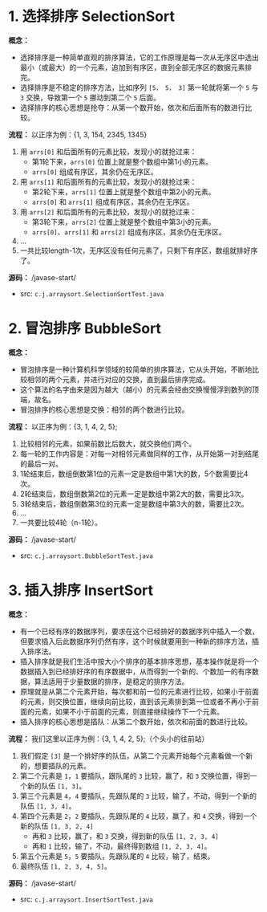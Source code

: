 # 1. 选择排序 SelectionSort

**概念：** 
- 选择排序是一种简单直观的排序算法，它的工作原理是每一次从无序区中选出最小（或最大）的一个元素，追加到有序区，直到全部无序区的数据元素排完。
- 选择排序是不稳定的排序方法，比如序列 `[5， 5， 3]` 第一轮就将第一个 `5` 与 `3` 交换，导致第一个 `5` 挪动到第二个 `5` 后面。
- 选择排序的核心思想是抢夺：从第一个数开始，依次和后面所有的数进行比较。

**流程：** 以正序为例：{1, 3, 154, 2345, 1345}
1. 用 `arrs[0]` 和后面所有的元素比较，发现小的就抢过来：
    - 第1轮下来，`arrs[0]` 位置上就是整个数组中第1小的元素。
    - `arrs[0]` 组成有序区，其余仍在无序区。
2. 用 `arrs[1]` 和后面所有的元素比较，发现小的就抢过来：
    - 第2轮下来，`arrs[1]` 位置上就是整个数组中第2小的元素。
    - `arrs[0]` 和 `arrs[1]` 组成有序区，其余仍在无序区。
3. 用 `arrs[2]` 和后面所有的元素比较，发现小的就抢过来：
    - 第3轮下来，`arrs[2]` 位置上就是整个数组中第3小的元素。
    - `arrs[0]`、`arrs[1]` 和 `arrs[2]` 组成有序区，其余仍在无序区。
4. ...
5. 一共比较length-1次，无序区没有任何元素了，只剩下有序区，数组就排好序了。

**源码：** /javase-start/
- src: `c.j.arraysort.SelectionSortTest.java`

# 2. 冒泡排序 BubbleSort

**概念：** 
- 冒泡排序是一种计算机科学领域的较简单的排序算法，它从头开始，不断地比较相邻的两个元素，并进行对应的交换，直到最后排序完成。
- 这个算法的名字由来是因为越大（越小）的元素会经由交换慢慢浮到数列的顶端，故名。
- 冒泡排序的核心思想是交换：相邻的两个数进行比较。

**流程：** 以正序为例：{3, 1, 4, 2, 5};
1. 比较相邻的元素，如果前数比后数大，就交换他们两个。
2. 每一轮的工作内容是：对每一对相邻元素做同样的工作，从开始第一对到结尾的最后一对。
3. 1轮结束后，数组倒数第1位的元素一定是数组中第1大的数，5个数需要比4次。
4. 2轮结束后，数组倒数第2位的元素一定是数组中第2大的数，需要比3次。
5. 3轮结束后，数组倒数第3位的元素一定是数组中第3大的数，需要比2次。
6. ...
7. 一共要比较4轮（n-1轮）。

**源码：** /javase-start/
- src: `c.j.arraysort.BubbleSortTest.java`

# 3. 插入排序 InsertSort

**概念：** 
- 有一个已经有序的数据序列，要求在这个已经排好的数据序列中插入一个数，但要求插入后此数据序列仍然有序，这个时候就要用到一种新的排序方法，插入排序法。
- 插入排序就是我们生活中按大小个排序的基本排序思想，基本操作就是将一个数据插入到已经排好序的有序数据中，从而得到一个新的、个数加一的有序数据，算法适用于少量数据的排序，是稳定的排序方法。
- 原理就是从第二个元素开始，每次都和前一位的元素进行比较，如果小于前面的元素，则交换位置，继续向前比较，直到该元素排到第一位或者不再小于前面的元素，如果不小于前面的元素，则直接继续操作下一个元素。
- 插入排序的核心思想是插队：从第二个数开始，依次和前面的数进行比较。

**流程：** 我们这里以正序为例：{3, 1, 4, 2, 5};（个头小的往前站）
1. 我们假定 `[3]` 是一个排好序的队伍，从第二个元素开始每个元素看做一个新的，想要插队的元素。
2. 第二个元素是 `1`，`1` 要插队，跟队尾的 `3` 比较，赢了，和 `3` 交换位置，得到一个新的队伍 `[1, 3]`。
3. 第三个元素是 `4`，`4` 要插队，先跟队尾的 `3` 比较，输了，不动，得到一个新的队伍 `[1, 3, 4]`。
4. 第四个元素是 `2`，`2` 要插队，先跟队尾的 `4` 比较，赢了，和 `4` 交换，得到一个新的队伍 `[1, 3, 2, 4]`
    - 再和 `3` 比较，赢了，和 `3` 交换，得到新的队伍 `[1, 2, 3, 4]`
    - 再和 `1` 比较，输了，不动，最终得到数组 `[1, 2, 3, 4]`。
5. 第五个元素是 `5`，`5` 要插队，先跟队尾的 `4` 比较，输了，结束。
6. 最终队伍 `[1, 2, 3, 4, 5]`。

**源码：** /javase-start/
- src: `c.j.arraysort.InsertSortTest.java`